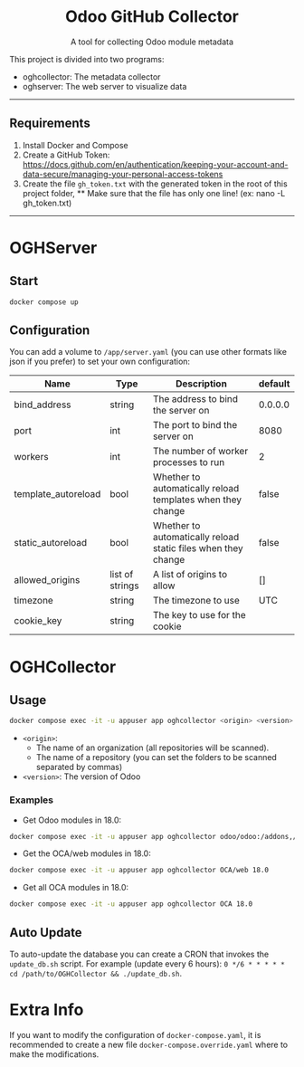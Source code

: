 <h1 align="center">
  <div>Odoo GitHub Collector</div>
</h1>

<p align="center">
A tool for collecting Odoo module metadata
</p>

This project is divided into two programs:
- oghcollector: The metadata collector
- oghserver: The web server to visualize data

---

## Requirements
1. Install Docker and Compose
2. Create a GitHub Token: https://docs.github.com/en/authentication/keeping-your-account-and-data-secure/managing-your-personal-access-tokens
3. Create the file `gh_token.txt` with the generated token in the root of this project folder,
    ** Make sure that the file has only one line! (ex: nano -L gh_token.txt)

---

# OGHServer

## Start

```sh
docker compose up
```

## Configuration

You can add a volume to `/app/server.yaml` (you can use other formats like json if you prefer) to set your own configuration:

| Name | Type | Description | default |
| --- | --- | --- | --- |
| bind_address | string | The address to bind the server on | 0.0.0.0 |
| port | int | The port to bind the server on | 8080 |
| workers | int | The number of worker processes to run | 2 |
| template_autoreload | bool | Whether to automatically reload templates when they change | false |
| static_autoreload | bool | Whether to automatically reload static files when they change | false |
| allowed_origins | list of strings | A list of origins to allow | [] |
| timezone | string | The timezone to use | UTC |
| cookie_key | string | The key to use for the cookie | |

# OGHCollector

## Usage

```sh
docker compose exec -it -u appuser app oghcollector <origin> <version>
```

- `<origin>`:
  - The name of an organization (all repositories will be scanned).
  - The name of a repository (you can set the folders to be scanned separated by commas)
- `<version>`: The version of Odoo

### Examples

- Get Odoo modules in 18.0:
 ```sh
 docker compose exec -it -u appuser app oghcollector odoo/odoo:/addons,/odoo/addons 18.0
 ```
- Get the OCA/web modules in 18.0:
 ```sh
 docker compose exec -it -u appuser app oghcollector OCA/web 18.0
 ```
- Get all OCA modules in 18.0:
 ```sh
 docker compose exec -it -u appuser app oghcollector OCA 18.0
 ```

## Auto Update

To auto-update the database you can create a CRON that invokes the `update_db.sh` script.
For example (update every 6 hours): 
```0 */6 * * * * * cd /path/to/OGHCollector && ./update_db.sh```.

# Extra Info

If you want to modify the configuration of `docker-compose.yaml`, it is recommended to create a new file `docker-compose.override.yaml` where to make the modifications.

